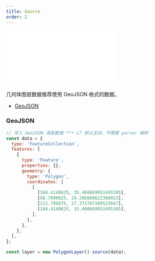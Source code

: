 ```yaml
---
title: Source
order: 2
---
```


<embed src="@/docs/api/common/style.md"></embed>

几何体图层数据推荐使用 GeoJSON 格式的数据。

- [GeoJSON](/api/source/geojson/#point)

### GeoJSON

```js
// 传入 GeoJSON 类型数据 *** L7 默认支持，不需要 parser 解析
const data = {
  type: 'FeatureCollection',
  features: [
    {
      type: 'Feature',
      properties: {},
      geometry: {
        type: 'Polygon',
        coordinates: [
          [
            [104.4140625, 35.460669951495305],
            [98.7890625, 24.206889622398023],
            [111.796875, 27.371767300523047],
            [104.4140625, 35.460669951495305],
          ],
        ],
      },
    },
  ],
};

const layer = new PolygonLayer().source(data);
```
